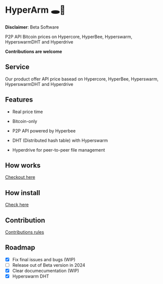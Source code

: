 # HyperArm 🕳️🥊

**Disclaimer**: Beta Software

 P2P API Bitcoin prices on Hypercore, HyperBee, Hyperswarm, HyperswarmDHT and Hyperdrive

**Contributions are welcome**
 
## Service

Our product offer API price basead on Hypercore, HyperBee, Hyperswarm, HyperswarmDHT and Hyperdrive

## Features

- Real price time

- Bitcoin-only

- P2P API powered by Hyperbee

- DHT (Distributed hash table) with Hyperswarm

- Hyperdrive for peer-to-peer file management

## How works

[Checkout here](https://github.com/AreaLayer/HyperArm/blob/main/src/hyperarm_logo_readme.png)

## How install

[Check here](https://github.com/AreaLayer/HyperArm/blob/main/docs/run.md)

## Contribution

[Contributions rules](https://github.com/AreaLayer/HyperArm/blob/main/CONTRIBUTING.md)

## Roadmap

- [x] Fix final issues and bugs (WIP)
- [ ] Release out of Beta version in 2024
- [x] Clear documecumentation (WIP)
- [x] Hyperswarm DHT 
